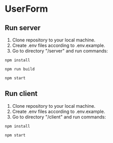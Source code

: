 # UserForm

## Run server
1) Clone repository to your local machine.
2) Create .env files according to .env.example.
3) Go to directory "/server" and run commands:
```
npm install
```
```
npm run build
```
```
npm start
```

## Run client
1) Clone repository to your local machine.
2) Create .env files according to .env.example.
3) Go to directory "/client" and run commands:
```
npm install
```
```
npm start
```